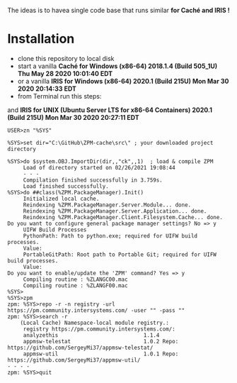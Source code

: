 The ideas is to havea single code base that runs similar __for Caché and IRIS !__   

# Installation

- clone this repository to local disk
- start a vanilla __Caché for Windows (x86-64) 2018.1.4 (Build 505_1U) Thu May 28 2020 10:01:40 EDT__   
- or a vanilla  __IRIS for Windows (x86-64) 2020.1 (Build 215U) Mon Mar 30 2020 20:14:33 EDT__  
- from Terminal run this steps:

and __IRIS for UNIX (Ubuntu Server LTS for x86-64 Containers) 2020.1 (Build 215U) Mon Mar 30 2020 20:27:11 EDT__  

~~~
USER>zn "%SYS"   

%SYS>set dir="C:\GitHub\ZPM-cache\src\" ; your downloaded project directory   

%SYS>do $system.OBJ.ImportDir(dir,,"ck",,1)  ; load & compile ZPM
     Load of directory started on 02/26/2021 19:08:44
     - - -
     Compilation finished successfully in 3.759s.   
     Load finished successfully.  
%SYS>do ##class(%ZPM.PackageManager).Init()  
     Initialized local cache.
     Reindexing %ZPM.PackageManager.Server.Module... done.
     Reindexing %ZPM.PackageManager.Server.Application... done.
     Reindexing %ZPM.PackageManager.Client.Filesystem.Cache... done.
Do you want to configure general package manager settings? No => y
     UIFW Build Processes
     PythonPath: Path to python.exe; required for UIFW build processes.
     Value:
     PortableGitPath: Root path to Portable Git; required for UIFW build processes.
     Value:
Do you want to enable/update the 'ZPM' command? Yes => y
     Compiling routine : %ZLANGC00.mac
     Compiling routine : %ZLANGF00.mac
%SYS>
%SYS>zpm  
zpm: %SYS>repo -r -n registry -url https://pm.community.intersystems.com/ -user "" -pass ""   
zpm: %SYS>search -r
    (Local Cache) Namespace-local module registry.:
     registry https://pm.community.intersystems.com/:
     analyzethis                           1.1.4
     appmsw-telestat                       1.0.2 Repo: https://github.com/SergeyMi37/appmsw-telestat/
     appmsw-util                           1.0.1 Repo: https://github.com/SergeyMi37/appmsw-util/
- - - -
zpm: %SYS>quit
~~~

